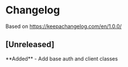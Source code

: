 Changelog
==========
Based on https://keepachangelog.com/en/1.0.0/

<h2>[Unreleased]</h2>
**Added**
- Add base auth and client classes
